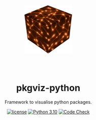 <div align="center">

<img width="150px" src="assets/logo.png" alt="logo" style="padding-top:50px;padding-bottom:50px">

<h1> pkgviz-python </h1>

Framework to visualise python packages.

[![license](https://img.shields.io/badge/License-MIT-blue.svg)](https://github.com/AjinkyaIndulkar/pkgviz-python/dot/blob/main/LICENSE)
[![Python 3.10](https://img.shields.io/badge/python-3.10-blue.svg)](https://www.python.org/downloads/release/python-3106/)
[![Code Check](https://github.com/AjinkyaIndulkar/pkgviz-python/actions/workflows/code-check.yaml/badge.svg)](https://github.com/AjinkyaIndulkar/pkgviz-python/actions/workflows/code-check.yaml)

</div>
